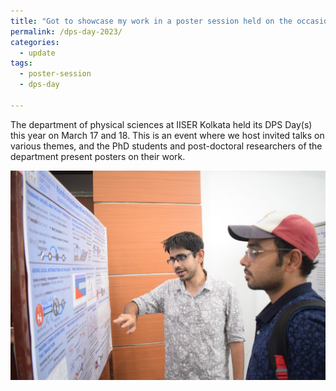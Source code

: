 ```yaml
---
title: "Got to showcase my work in a poster session held on the occasion of DPS Days 2023"
permalink: /dps-day-2023/
categories:
  - update
tags:
  - poster-session
  - dps-day

---
```


The department of physical sciences at IISER Kolkata held its DPS Day(s) this year on March 17 and 18. This is an event where we host invited talks on various themes, and the PhD students and post-doctoral researchers of the department present posters on their work.

![](../assets/images/DPSDayPoster.JPG)
